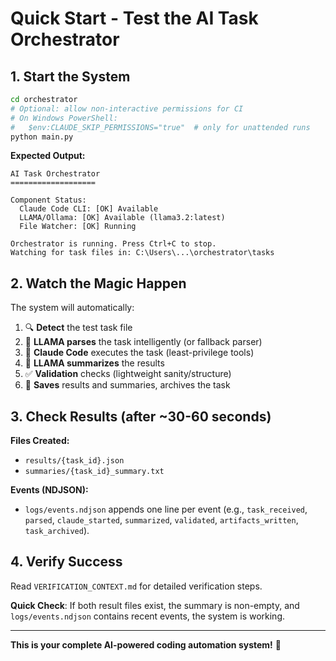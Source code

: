 # Quick Start - Test the AI Task Orchestrator

## 1. Start the System
```bash
cd orchestrator
# Optional: allow non-interactive permissions for CI
# On Windows PowerShell:
#   $env:CLAUDE_SKIP_PERMISSIONS="true"  # only for unattended runs
python main.py
```

**Expected Output:**
```
AI Task Orchestrator
===================

Component Status:
  Claude Code CLI: [OK] Available
  LLAMA/Ollama: [OK] Available (llama3.2:latest)
  File Watcher: [OK] Running

Orchestrator is running. Press Ctrl+C to stop.
Watching for task files in: C:\Users\...\orchestrator\tasks
```

## 2. Watch the Magic Happen

The system will automatically:
1. 🔍 **Detect** the test task file
2. 🦙 **LLAMA parses** the task intelligently (or fallback parser)
3. 🤖 **Claude Code** executes the task (least-privilege tools)
4. 🦙 **LLAMA summarizes** the results
5. ✅ **Validation** checks (lightweight sanity/structure)
6. 📁 **Saves** results and summaries, archives the task

## 3. Check Results (after ~30-60 seconds)

**Files Created:**
- `results/{task_id}.json`
- `summaries/{task_id}_summary.txt`

**Events (NDJSON):**
- `logs/events.ndjson` appends one line per event (e.g., `task_received`, `parsed`, `claude_started`, `summarized`, `validated`, `artifacts_written`, `task_archived`).

## 4. Verify Success

Read `VERIFICATION_CONTEXT.md` for detailed verification steps.

**Quick Check**: If both result files exist, the summary is non-empty, and `logs/events.ndjson` contains recent events, the system is working.

---

**This is your complete AI-powered coding automation system!** 🚀